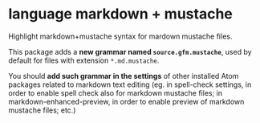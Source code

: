 # language markdown + mustache

Highlight markdown+mustache syntax for mardown mustache files.

This package adds a **new grammar named `source.gfm.mustache`**, used by default for files with extension `*.md.mustache`.

You should **add such grammar in the settings** of other installed Atom packages related to markdown text editing (eg. in spell-check settings, in order to enable spell check also for markdown mustache files; in markdown-enhanced-preview, in order to enable preview of markdown mustache files; etc.)
